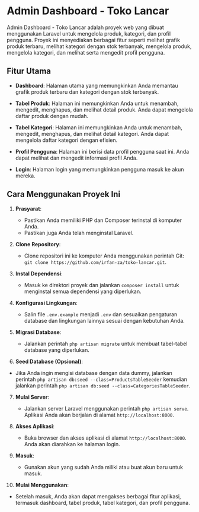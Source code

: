 # Admin Dashboard - Toko Lancar
Admin Dashboard - Toko Lancar adalah proyek web yang dibuat menggunakan Laravel untuk mengelola produk, kategori, dan profil pengguna. Proyek ini menyediakan berbagai fitur seperti melihat grafik produk terbaru, melihat kategori dengan stok terbanyak, mengelola produk, mengelola kategori, dan melihat serta mengedit profil pengguna.

## Fitur Utama

- **Dashboard**: Halaman utama yang memungkinkan Anda memantau grafik produk terbaru dan kategori dengan stok terbanyak.

- **Tabel Produk**: Halaman ini memungkinkan Anda untuk menambah, mengedit, menghapus, dan melihat detail produk. Anda dapat mengelola daftar produk dengan mudah.

- **Tabel Kategori**: Halaman ini memungkinkan Anda untuk menambah, mengedit, menghapus, dan melihat detail kategori. Anda dapat mengelola daftar kategori dengan efisien.

- **Profil Pengguna**: Halaman ini berisi data profil pengguna saat ini. Anda dapat melihat dan mengedit informasi profil Anda.

- **Login**: Halaman login yang memungkinkan pengguna masuk ke akun mereka.

## Cara Menggunakan Proyek Ini

1. **Prasyarat**:
   - Pastikan Anda memiliki PHP dan Composer terinstal di komputer Anda.
   - Pastikan juga Anda telah menginstal Laravel.

2. **Clone Repository**:
   - Clone repositori ini ke komputer Anda menggunakan perintah Git: `git clone https://github.com/irfan-za/toko-lancar.git`.

3. **Instal Dependensi**:
   - Masuk ke direktori proyek dan jalankan `composer install` untuk menginstal semua dependensi yang diperlukan.

4. **Konfigurasi Lingkungan**:
   - Salin file `.env.example` menjadi `.env` dan sesuaikan pengaturan database dan lingkungan lainnya sesuai dengan kebutuhan Anda.

5. **Migrasi Database**:
   - Jalankan perintah `php artisan migrate` untuk membuat tabel-tabel database yang diperlukan.
6. **Seed Database (Opsional)**:
  - Jika Anda ingin mengisi database dengan data dummy, jalankan perintah `php artisan db:seed --class=ProductsTableSeeder` kemudian jalankan perintah `php artisan db:seed --class=CategoriesTableSeeder`.

7. **Mulai Server**:
   - Jalankan server Laravel menggunakan perintah `php artisan serve`. Aplikasi Anda akan berjalan di alamat `http://localhost:8000`.

8. **Akses Aplikasi**:
   - Buka browser dan akses aplikasi di alamat `http://localhost:8000`. Anda akan diarahkan ke halaman login.

9. **Masuk**:
   - Gunakan akun yang sudah Anda miliki atau buat akun baru untuk masuk.

10. **Mulai Menggunakan**:
   - Setelah masuk, Anda akan dapat mengakses berbagai fitur aplikasi, termasuk dashboard, tabel produk, tabel kategori, dan profil pengguna.
